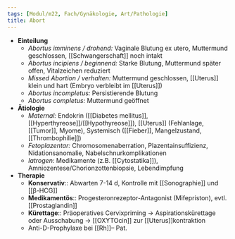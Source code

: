 ```yaml
---
tags: [Modul/m22, Fach/Gynäkologie, Art/Pathologie]
title: Abort
---
```

- **Einteilung**
	- *Abortus imminens / drohend:* Vaginale Blutung ex utero, Muttermund geschlossen, [[Schwangerschaft]] noch intakt
	- *Abortus incipiens / beginnend:* Starke Blutung, Muttermund später offen, Vitalzeichen reduziert
	- *Missed Abortion / verhalten:* Muttermund geschlossen, [[Uterus]] klein und hart (Embryo verbleibt im [[Uterus]])
	- *Abortus incompletus:* Persistierende Blutung
	- *Abortus completus:* Muttermund geöffnet
- **Ätiologie**
	- *Maternal:* Endokrin ([[Diabetes mellitus]], [[Hyperthyreose]]/[[Hypothyreose]]), [[Uterus]] (Fehlanlage, [[Tumor]], Myome), Systemisch ([[Fieber]], Mangelzustand, [[Thrombophilie]])
	- *Fetoplazentar:* Chromosomenaberration, Plazentainsuffizienz, Nidationsanomalie, Nabelschnurkomplikationen
	- *Iatrogen:* Medikamente (z.B. [[Cytostatika]]), Amniozentese/Chorionzottenbiopsie, Lebendimpfung
- **Therapie**
	- **Konservativ**:: Abwarten 7-14 d, Kontrolle mit [[Sonographie]] und [[β-HCG]]
	- **Medikamentös**:: Progesteronrezeptor-Antagonist (Mifepriston), evtl. [[Prostaglandin]]
	- **Kürettage**:: Präoperatives Cervixpriming → Aspirationskürettage oder Ausschabung → [[OXYTOcin]] zur [[Uterus]]kontraktion
	- Anti-D-Prophylaxe bei [[Rh]]– Pat.